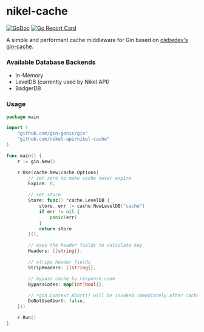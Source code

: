 # nikel-cache

[![GoDoc](https://pkg.go.dev/badge/github.com/nikel-api/nikel-cache?status.svg)](https://pkg.go.dev/github.com/nikel-api/nikel-cache?tab=doc) [![Go Report Card](https://goreportcard.com/badge/github.com/nikel-api/nikel-cache)](https://goreportcard.com/report/github.com/nikel-api/nikel-cache)

A simple and performant cache middleware for Gin based on [olebedev's gin-cache](https://github.com/olebedev/gin-cache).

### Available Database Backends

* In-Memory
* LevelDB (currently used by Nikel API)
* BadgerDB

### Usage

```go
package main

import (
	"github.com/gin-gonic/gin"
	"github.com/nikel-api/nikel-cache"
)

func main() {
	r := gin.New()

	r.Use(cache.New(cache.Options{
		// set zero to make cache never expire
		Expire: 0,

		// set store
		Store: func() *cache.LevelDB {
			store, err := cache.NewLevelDB("cache")
			if err != nil {
				panic(err)
			}
			return store
		}(),

		// uses the header fields to calculate key
		Headers: []string{},

		// strips header fields
		StripHeaders: []string{},

		// bypass cache by response code
		BypassCodes: map[int]bool{},

		// *gin.Context.Abort() will be invoked immediately after cache has been served
		DoNotUseAbort: false,
	}))

	r.Run()
}

```
